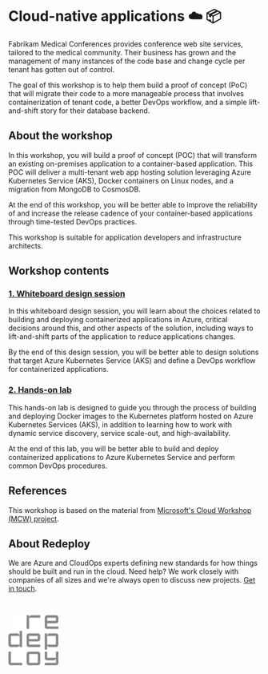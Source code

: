 # Cloud-native applications ☁️ 📦 

Fabrikam Medical Conferences provides conference web site services, tailored to the medical community. Their business has grown and the management of many instances of the code base and change cycle per tenant has gotten out of control.

The goal of this workshop is to help them build a proof of concept (PoC) that will migrate their code to a more manageable process that involves containerization of tenant code, a better DevOps workflow, and a simple lift-and-shift story for their database backend.

## About the workshop

In this workshop, you will build a proof of concept (POC) that will transform an existing on-premises application to a container-based application. This POC will deliver a multi-tenant web app hosting solution leveraging Azure Kubernetes Service (AKS), Docker containers on Linux nodes, and a migration from MongoDB to CosmosDB.

At the end of this workshop, you will be better able to improve the reliability of and increase the release cadence of your container-based applications through time-tested DevOps practices.

This workshop is suitable for application developers and infrastructure architects.

## Workshop contents

### [1. Whiteboard design session](1-whiteboard-design-session/README.md)

In this whiteboard design session, you will learn about the choices related to building and deploying containerized applications in Azure, critical decisions around this, and other aspects of the solution, including ways to lift-and-shift parts of the application to reduce applications changes.

By the end of this design session, you will be better able to design solutions that target Azure Kubernetes Service (AKS) and define a DevOps workflow for containerized applications.

### [2. Hands-on lab](2-hands-on-lab/README.md)

This hands-on lab is designed to guide you through the process of building and deploying Docker images to the Kubernetes platform hosted on Azure Kubernetes Services (AKS), in addition to learning how to work with dynamic service discovery, service scale-out, and high-availability.

At the end of this lab, you will be better able to build and deploy containerized applications to Azure Kubernetes Service and perform common DevOps procedures.

## References

This workshop is based on the material from [Microsoft's Cloud Workshop (MCW) project](https://github.com/Microsoft/MCW).

## About Redeploy

We are Azure and CloudOps experts defining new standards for how things should be built and run in the cloud. Need help? We work closely with companies of all sizes and we're always open to discuss new projects. [Get in touch](https://redeploy.com/contact).

<!-- Redeploy logotype -->

<br />

<p>
    <a href="https://redeploy.com" >
        <img src="media/logo-square.png" alt="Redeploy logotype" width="100" /
    </a>
</p>
